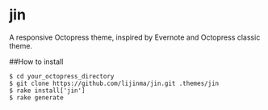 jin
===

A responsive Octopress theme, inspired by Evernote and Octopress classic theme.

##How to install

```
$ cd your_octopress_directory
$ git clone https://github.com/lijinma/jin.git .themes/jin
$ rake install['jin']
$ rake generate
```
